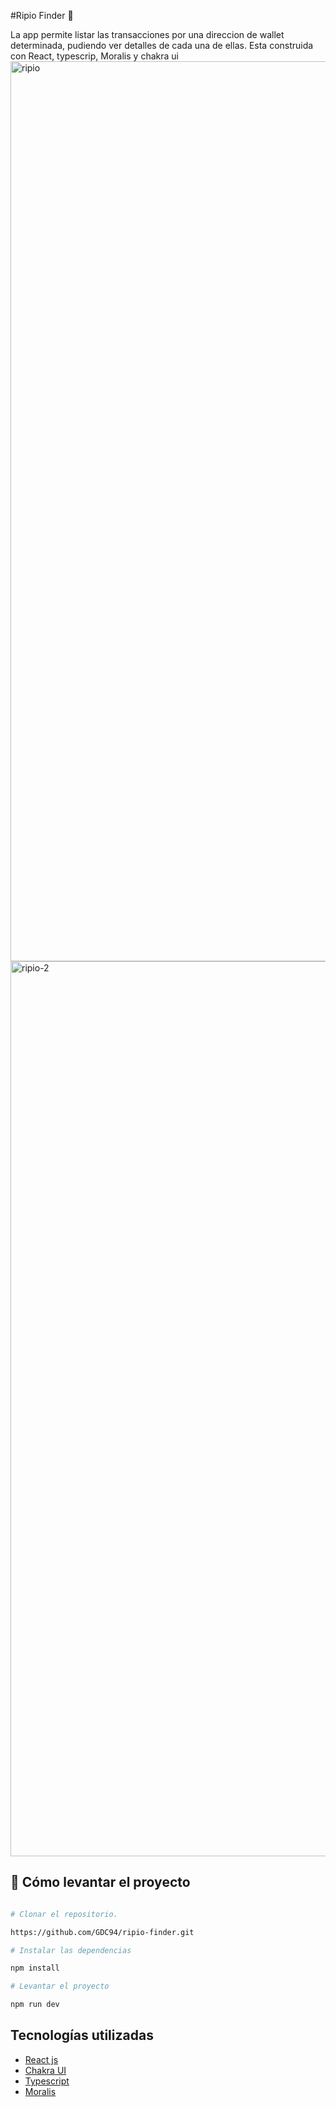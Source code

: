 #Ripio Finder 💸



La app permite listar las transacciones por una direccion de wallet determinada, pudiendo ver detalles de cada una de ellas. Esta construida con React, typescrip, Moralis y chakra ui
<img width="1440" alt="ripio" src="https://user-images.githubusercontent.com/70720945/166324371-d48efee5-32dc-478f-bb86-675abef18e95.png">
<img width="1432" alt="ripio-2" src="https://user-images.githubusercontent.com/70720945/166324419-3a438eab-baa5-417c-894d-c87d023e1c99.png">




## 🕺 Cómo levantar el proyecto


```bash

# Clonar el repositorio.

https://github.com/GDC94/ripio-finder.git

# Instalar las dependencias

npm install

# Levantar el proyecto

npm run dev

```

## Tecnologías utilizadas

* [React js]()
* [Chakra UI](https://chakra-ui.com)
* [Typescript](https://www.typescriptlang.org)
* [Moralis](https://moralis.io)
